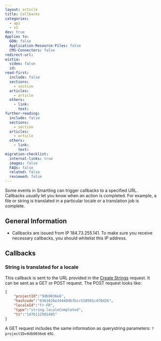 ```yaml
---
layout: article
title: Callbacks
categories:
  - api
  - v2
dev: true
Applies to:
  GDN: false
  Application-Resource-Files: false
  CMS-Connectors: false
redirect-url:
wistia:
  video: false
  id:
read-first:
  include: false
  sections:
    - section
  articles:
    - article
  others:
    - link:
      text:
further-reading:
  include: false
  sections:
    - section
  articles:
    - article
  others:
    - link:
      text:
migration-checklist:
  internal-links: true
  images: false
  FAQs: false
  related: false
  reviewed: false
---
```


Some events in Smartling can trigger callbacks to a specified URL. Callbacks usually let you know when an action is completed. For example, a file or string is translated in a particular locale or a translation job is complete.

## General Information

* Callbacks are issued from IP 184.73.255.141. To make sure you receive necessary callbacks, you should whitelist this IP address.

## Callbacks

### String is translated for a locale

This callback is sent to the URL provided in the [Create Strings](/developers/api/v2/strings/create-strings/) request. It can be sent as a GET or POST request. The POST request looks like:

~~~json
{
    "projectId":"9db9036e6",
    "hashcode":"0361626e34448db7bcc510501c4f0d26",
    "localeId":"fr-FR",
    "type":"string.localeCompleted",
    "ts":"1476112501495"
}
~~~

A GET request includes the same information as querystring parameters: `?projectID=9db9036e6` etc.